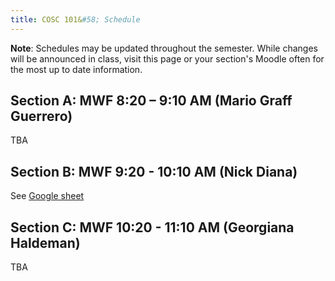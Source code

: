 ```yaml
---
title: COSC 101&#58; Schedule
---
```


**Note**: Schedules may be updated throughout the semester. While changes will be announced in class, visit this page or your section's Moodle often for the most up to date information. 

## Section A: MWF 8:20 – 9:10 AM (Mario Graff Guerrero)
TBA

## Section B: MWF 9:20 - 10:10 AM (Nick Diana)
See [Google sheet](https://docs.google.com/spreadsheets/d/1mnP6qFHueideTrSOtxXY_KZA9fCz8ZjggAKOUg4LlO0/edit#gid=1050453549) 

## Section C: MWF 10:20 - 11:10 AM (Georgiana Haldeman)
TBA

